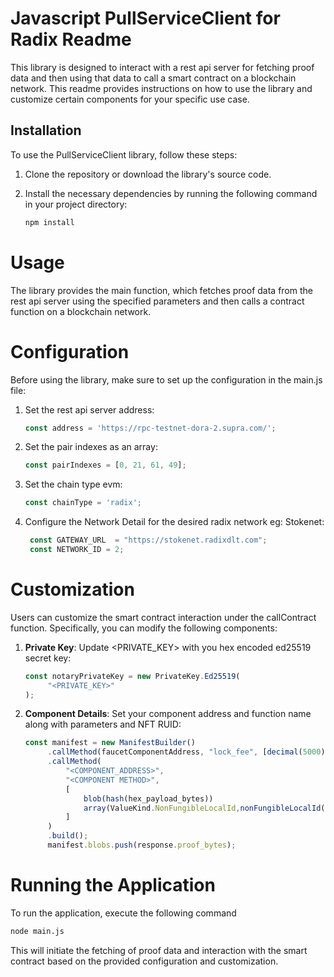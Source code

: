 # Javascript PullServiceClient for Radix Readme

This library is designed to interact with a rest api server for fetching proof data and then using that data to call a smart
contract on a blockchain network. This readme provides instructions on how to use the library and customize certain
components for your specific use case.

## Installation

To use the PullServiceClient library, follow these steps:

1. Clone the repository or download the library's source code.
2. Install the necessary dependencies by running the following command in your project directory:

   ```bash
   npm install
   ```

# Usage

The library provides the main function, which fetches proof data from the rest api server using the specified parameters and
then calls a contract function on a blockchain network.

# Configuration

Before using the library, make sure to set up the configuration in the main.js file:

1. Set the rest api server address:

   ```js
   const address = 'https://rpc-testnet-dora-2.supra.com/';
   ```
2. Set the pair indexes as an array:

   ```js
   const pairIndexes = [0, 21, 61, 49];
   ```

3. Set the chain type evm:

   ```js
   const chainType = 'radix';
   ```

4. Configure the Network Detail for the desired radix network eg: Stokenet:

   ```js
    const GATEWAY_URL  = "https://stokenet.radixdlt.com";
    const NETWORK_ID = 2;
   ```

# Customization

Users can customize the smart contract interaction under the callContract function. Specifically, you can modify the
following components:

1. **Private Key**: Update <PRIVATE_KEY> with you hex encoded ed25519 secret key:
   ```js
   const notaryPrivateKey = new PrivateKey.Ed25519(
        "<PRIVATE_KEY>"
   );
   ```

2. **Component Details**: Set your component address and function name along with parameters and NFT RUID:

   ```js
   const manifest = new ManifestBuilder()
        .callMethod(faucetComponentAddress, "lock_fee", [decimal(5000)])
        .callMethod(
            "<COMPONENT_ADDRESS>",
            "<COMPONENT METHOD>",
            [
                blob(hash(hex_payload_bytes))
                array(ValueKind.NonFungibleLocalId,nonFungibleLocalId("{<NONFUNGIBLE-RUID>}"))
            ]
        )
        .build();
        manifest.blobs.push(response.proof_bytes);
   ```

# Running the Application

To run the application, execute the following command

```bash
node main.js
```

This will initiate the fetching of proof data and interaction with the smart contract based on the provided
configuration and customization.